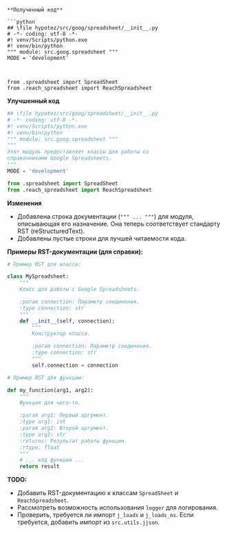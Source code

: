 ```
**Полученный код**

```python
## \file hypotez/src/goog/spreadsheet/__init__.py
# -*- coding: utf-8 -*-
#! venv/Scripts/python.exe
#! venv/bin/python
""" module: src.goog.spreadsheet """
MODE = 'development'



from .spreadsheet import SpreadSheet
from .reach_spreadsheet import ReachSpreadsheet
```

**Улучшенный код**

```python
## \file hypotez/src/goog/spreadsheet/__init__.py
# -*- coding: utf-8 -*-
#! venv/Scripts/python.exe
#! venv/bin/python
""" module: src.goog.spreadsheet """
"""
Этот модуль предоставляет классы для работы со
справочниками Google Spreadsheets.
"""
MODE = 'development'

from .spreadsheet import SpreadSheet
from .reach_spreadsheet import ReachSpreadsheet


```

**Изменения**

- Добавлена строка документации (`""" ... """`) для модуля, описывающая его назначение.  Она теперь соответствует стандарту RST (reStructuredText).
- Добавлены пустые строки для лучшей читаемости кода.


**Примеры RST-документации (для справки):**

```python
# Пример RST для класса:

class MySpreadsheet:
    """
    Класс для работы с Google Spreadsheets.

    :param connection: Параметр соединения.
    :type connection: str
    """
    def __init__(self, connection):
        """
        Конструктор класса.

        :param connection: Параметр соединения.
        :type connection: str
        """
        self.connection = connection

# Пример RST для функции:

def my_function(arg1, arg2):
    """
    Функция для чего-то.

    :param arg1: Первый аргумент.
    :type arg1: int
    :param arg2: Второй аргумент.
    :type arg2: str
    :returns: Результат работы функции.
    :rtype: float
    """
    # ... код функции ...
    return result
```

**TODO:**

- Добавить  RST-документацию к классам `SpreadSheet` и `ReachSpreadsheet`.
- Рассмотреть возможность использования `logger` для логирования.
- Проверить, требуется ли импорт `j_loads` и `j_loads_ns`. Если требуется, добавить импорт из `src.utils.jjson`.
